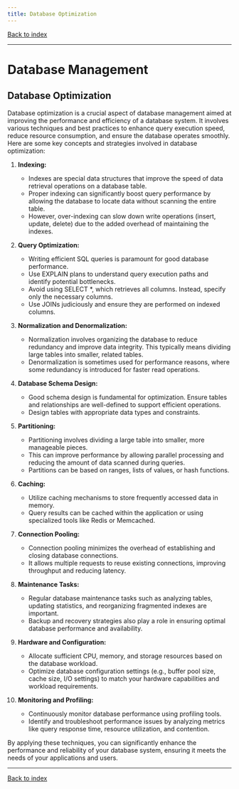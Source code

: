 ```yaml
---
title: Database Optimization
---
```


[Back to index](index.html)

---
# Database Management
## Database Optimization

Database optimization is a crucial aspect of database management aimed at improving the performance and efficiency of a database system. It involves various techniques and best practices to enhance query execution speed, reduce resource consumption, and ensure the database operates smoothly. Here are some key concepts and strategies involved in database optimization:

1. **Indexing:**
   - Indexes are special data structures that improve the speed of data retrieval operations on a database table.
   - Proper indexing can significantly boost query performance by allowing the database to locate data without scanning the entire table.
   - However, over-indexing can slow down write operations (insert, update, delete) due to the added overhead of maintaining the indexes.

2. **Query Optimization:**
   - Writing efficient SQL queries is paramount for good database performance.
   - Use EXPLAIN plans to understand query execution paths and identify potential bottlenecks.
   - Avoid using SELECT *, which retrieves all columns. Instead, specify only the necessary columns.
   - Use JOINs judiciously and ensure they are performed on indexed columns.

3. **Normalization and Denormalization:**
   - Normalization involves organizing the database to reduce redundancy and improve data integrity. This typically means dividing large tables into smaller, related tables.
   - Denormalization is sometimes used for performance reasons, where some redundancy is introduced for faster read operations.

4. **Database Schema Design:**
   - Good schema design is fundamental for optimization. Ensure tables and relationships are well-defined to support efficient operations.
   - Design tables with appropriate data types and constraints.

5. **Partitioning:**
   - Partitioning involves dividing a large table into smaller, more manageable pieces.
   - This can improve performance by allowing parallel processing and reducing the amount of data scanned during queries.
   - Partitions can be based on ranges, lists of values, or hash functions.

6. **Caching:**
   - Utilize caching mechanisms to store frequently accessed data in memory.
   - Query results can be cached within the application or using specialized tools like Redis or Memcached.

7. **Connection Pooling:**
   - Connection pooling minimizes the overhead of establishing and closing database connections.
   - It allows multiple requests to reuse existing connections, improving throughput and reducing latency.

8. **Maintenance Tasks:**
   - Regular database maintenance tasks such as analyzing tables, updating statistics, and reorganizing fragmented indexes are important.
   - Backup and recovery strategies also play a role in ensuring optimal database performance and availability.

9. **Hardware and Configuration:**
   - Allocate sufficient CPU, memory, and storage resources based on the database workload.
   - Optimize database configuration settings (e.g., buffer pool size, cache size, I/O settings) to match your hardware capabilities and workload requirements.

10. **Monitoring and Profiling:**
    - Continuously monitor database performance using profiling tools.
    - Identify and troubleshoot performance issues by analyzing metrics like query response time, resource utilization, and contention.

By applying these techniques, you can significantly enhance the performance and reliability of your database system, ensuring it meets the needs of your applications and users.

---
[Back to index](index.html)
